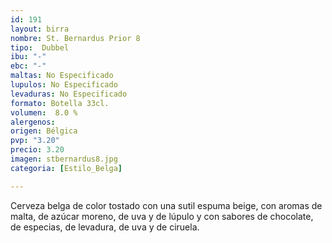 ```yaml
---
id: 191
layout: birra
nombre: St. Bernardus Prior 8
tipo:  Dubbel
ibu: "-"
ebc: "-"
maltas: No Especificado
lupulos: No Especificado
levaduras: No Especificado
formato: Botella 33cl.
volumen:  8.0 %
alergenos: 
origen: Bélgica
pvp: "3.20"
precio: 3.20
imagen: stbernardus8.jpg
categoria: [Estilo_Belga]

---
```

Cerveza belga de color tostado con una sutil espuma beige, con aromas de malta, de azúcar moreno, de uva y de lúpulo y con sabores de chocolate, de especias, de levadura, de uva y de ciruela.